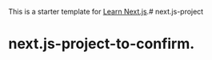 This is a starter template for [Learn Next.js](https://nextjs.org/learn).# next.js-project
# next.js-project-to-confirm.
